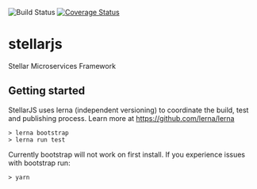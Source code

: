 ![Build Status](https://circleci.com/gh/stellarjs/stellarjs.svg?style=shield&circle-token=:circle-token)
[![Coverage Status](https://coveralls.io/repos/github/stellarjs/stellarjs/badge.svg?branch=master&service=github)](https://coveralls.io/github/stellarjs/stellarjs?branch=master)

# stellarjs
Stellar Microservices Framework

## Getting started
StellarJS uses lerna (independent versioning) to coordinate the build, test and publishing process. Learn more at https://github.com/lerna/lerna

```
> lerna bootstrap
> lerna run test
```

Currently bootstrap will not work on first install. 
If you experience issues with bootstrap run:
```
> yarn
```
